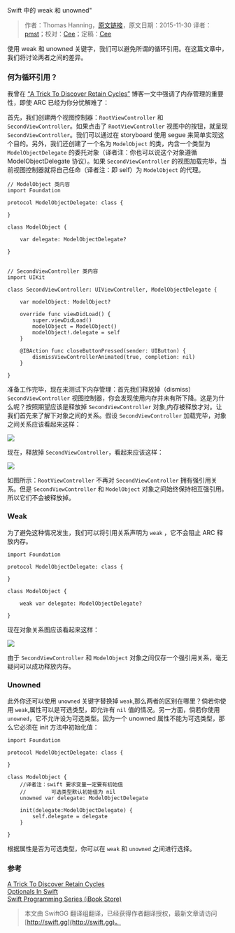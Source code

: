 Swift 中的 weak 和 unowned"

> 作者：Thomas Hanning，[原文链接](http://www.thomashanning.com/swift-weak-and-unowned/)，原文日期：2015-11-30
> 译者：[pmst](http://www.jianshu.com/users/596f2ba91ce9/latest_articles)；校对：[Cee](https://github.com/Cee)；定稿：[Cee](https://github.com/Cee)
  









使用 weak 和 unowned 关键字，我们可以避免所谓的循环引用。在这篇文章中，我们将讨论两者之间的差异。

 

### 何为循环引用？

我曾在 [“A Trick To Discover Retain Cycles”](http://www.thomashanning.com/a-trick-to-discover-retain-cycles/) 博客一文中强调了内存管理的重要性，即使 ARC  已经为你分忧解难了：

首先，我们创建两个视图控制器：`RootViewController` 和 `SecondViewController`。如果点击了 `RootViewController` 视图中的按钮，就呈现 `SecondViewController`。我们可以通过在 storyboard 使用 segue 来简单实现这个目的。另外，我们还创建了一个名为 `ModelObject` 的类，内含一个类型为 `ModelObjectDelegate` 的委托对象（译者注：你也可以说这个对象遵循 ModelObjectDelegate 协议）。如果 `SecondViewController` 的视图加载完毕，当前视图控制器就将自己任命（译者注：即 self）为 `ModelObject` 的代理。


    
    // ModelObject 类内容
    import Foundation
     
    protocol ModelObjectDelegate: class {
        
    }
     
    class ModelObject {
        
        var delegate: ModelObjectDelegate?
           
    }

    
    // SecondViewController 类内容
    import UIKit
     
    class SecondViewController: UIViewController, ModelObjectDelegate {
        
        var modelObject: ModelObject?
        
        override func viewDidLoad() {
            super.viewDidLoad()
            modelObject = ModelObject()
            modelObject!.delegate = self
        }
            
        @IBAction func closeButtonPressed(sender: UIButton) {
            dismissViewControllerAnimated(true, completion: nil)
        }
        
    }

准备工作完毕，现在来测试下内存管理：首先我们释放掉（dismiss）`SecondViewController` 视图控制器，你会发现使用内存并未有所下降。这是为什么呢？按照期望应该是释放掉 `SecondViewController` 对象,内存被释放才对。让我们首先来了解下对象之间的关系。假设 `SecondViewController` 加载完毕，对象之间关系应该看起来这样：

![](http://swift.gg/img/articles/swift-weak-and-unowned/retainc1.jpg1449449056.5054061)

现在，释放掉 `SecondViewController`，看起来应该这样：

![](http://swift.gg/img/articles/swift-weak-and-unowned/retain2c.jpg1449449057.561948)

如图所示：`RootViewController` 不再对 `SecondViewController` 拥有强引用关系。但是 `SecondViewController` 和 `ModelObject` 对象之间始终保持相互强引用。所以它们不会被释放掉。

### Weak

为了避免这种情况发生，我们可以将引用关系声明为 `weak` ，它不会阻止 ARC 释放内存。

    
    import Foundation
     
    protocol ModelObjectDelegate: class {
        
    }
     
    class ModelObject {
        
        weak var delegate: ModelObjectDelegate?
        
    }

现在对象关系图应该看起来这样：

![](http://swift.gg/img/articles/swift-weak-and-unowned/retainc3.jpg1449449058.1724997)

由于 `SecondViewController` 和 `ModelObject` 对象之间仅存一个强引用关系，毫无疑问可以成功释放内存。

### Unowned

此外你还可以使用 `unowned` 关键字替换掉 `weak`,那么两者的区别在哪里？倘若你使用 `weak`,属性可以是可选类型，即允许有 `nil` 值的情况。另一方面，倘若你使用 `unowned`，它不允许设为可选类型。因为一个 unowned 属性不能为可选类型，那么它必须在 init 方法中初始化值：

    
    import Foundation
     
    protocol ModelObjectDelegate: class {
        
    }
     
    class ModelObject {
        //译者注：swift 要求变量一定要有初始值
        //        可选类型默认初始值为 nil
        unowned var delegate: ModelObjectDelegate
        
        init(delegate:ModelObjectDelegate) {
            self.delegate = delegate
        }
            
    }

根据属性是否为可选类型，你可以在 `weak` 和 `unowned` 之间进行选择。


### 参考

[A Trick To Discover Retain Cycles](http://www.thomashanning.com/a-trick-to-discover-retain-cycles/)    
[Optionals In Swift](http://www.thomashanning.com/optionals-in-swift/)    
[Swift Programming Series (iBook Store)](https://itunes.apple.com/us/book-series/swift-programming-series/id888896989?mt=11)
> 本文由 SwiftGG 翻译组翻译，已经获得作者翻译授权，最新文章请访问 [http://swift.gg](http://swift.gg)。